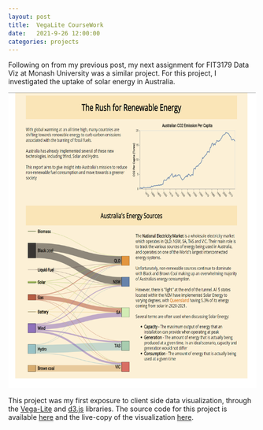 ```yaml
---
layout: post
title:  VegaLite CourseWork
date:   2021-9-26 12:00:00
categories: projects
---
```


Following on from my previous post, my next assignment for FIT3179 Data Viz at Monash University was a similar project. For this project, I investigated the uptake of solar energy in Australia.

<img src="/../renewable-energy.png" height="600">

This project was my first exposure to client side data visualization, through the [Vega-Lite](https://vega.github.io/vega-lite/) and [d3.js](https://d3js.org/) libraries. The source code for this project is available [here](https://github.com/sjsteer/FIT3179-Assignment2) and the live-copy of the visualization [here](https://sjsteer.github.io/FIT3179-Assignment2/).